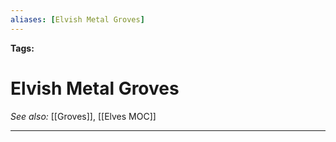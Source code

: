 ```yaml
---
aliases: [Elvish Metal Groves]
---
```


**Tags:** 
# Elvish Metal Groves
*See also:* [[Groves]], [[Elves MOC]]
___

